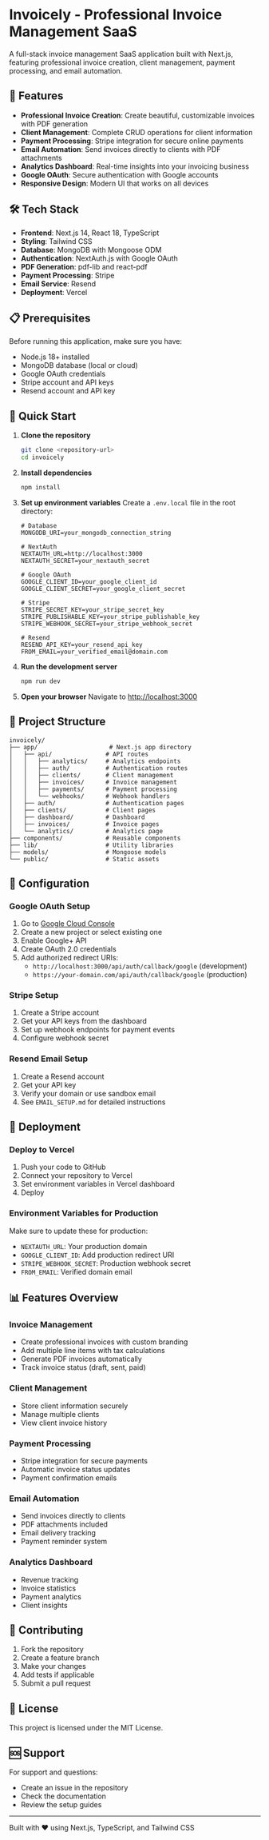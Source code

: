 # Invoicely - Professional Invoice Management SaaS

A full-stack invoice management SaaS application built with Next.js, featuring professional invoice creation, client management, payment processing, and email automation.

## 🚀 Features

- **Professional Invoice Creation**: Create beautiful, customizable invoices with PDF generation
- **Client Management**: Complete CRUD operations for client information
- **Payment Processing**: Stripe integration for secure online payments
- **Email Automation**: Send invoices directly to clients with PDF attachments
- **Analytics Dashboard**: Real-time insights into your invoicing business
- **Google OAuth**: Secure authentication with Google accounts
- **Responsive Design**: Modern UI that works on all devices

## 🛠️ Tech Stack

- **Frontend**: Next.js 14, React 18, TypeScript
- **Styling**: Tailwind CSS
- **Database**: MongoDB with Mongoose ODM
- **Authentication**: NextAuth.js with Google OAuth
- **PDF Generation**: pdf-lib and react-pdf
- **Payment Processing**: Stripe
- **Email Service**: Resend
- **Deployment**: Vercel

## 📋 Prerequisites

Before running this application, make sure you have:

- Node.js 18+ installed
- MongoDB database (local or cloud)
- Google OAuth credentials
- Stripe account and API keys
- Resend account and API key

## 🚀 Quick Start

1. **Clone the repository**
   ```bash
   git clone <repository-url>
   cd invoicely
   ```

2. **Install dependencies**
   ```bash
   npm install
   ```

3. **Set up environment variables**
   Create a `.env.local` file in the root directory:
   ```env
   # Database
   MONGODB_URI=your_mongodb_connection_string
   
   # NextAuth
   NEXTAUTH_URL=http://localhost:3000
   NEXTAUTH_SECRET=your_nextauth_secret
   
   # Google OAuth
   GOOGLE_CLIENT_ID=your_google_client_id
   GOOGLE_CLIENT_SECRET=your_google_client_secret
   
   # Stripe
   STRIPE_SECRET_KEY=your_stripe_secret_key
   STRIPE_PUBLISHABLE_KEY=your_stripe_publishable_key
   STRIPE_WEBHOOK_SECRET=your_stripe_webhook_secret
   
   # Resend
   RESEND_API_KEY=your_resend_api_key
   FROM_EMAIL=your_verified_email@domain.com
   ```

4. **Run the development server**
   ```bash
   npm run dev
   ```

5. **Open your browser**
   Navigate to [http://localhost:3000](http://localhost:3000)

## 📁 Project Structure

```
invoicely/
├── app/                    # Next.js app directory
│   ├── api/               # API routes
│   │   ├── analytics/     # Analytics endpoints
│   │   ├── auth/          # Authentication routes
│   │   ├── clients/       # Client management
│   │   ├── invoices/      # Invoice management
│   │   ├── payments/      # Payment processing
│   │   └── webhooks/      # Webhook handlers
│   ├── auth/              # Authentication pages
│   ├── clients/           # Client pages
│   ├── dashboard/         # Dashboard
│   ├── invoices/          # Invoice pages
│   └── analytics/         # Analytics page
├── components/            # Reusable components
├── lib/                   # Utility libraries
├── models/                # Mongoose models
└── public/                # Static assets
```

## 🔧 Configuration

### Google OAuth Setup

1. Go to [Google Cloud Console](https://console.cloud.google.com/)
2. Create a new project or select existing one
3. Enable Google+ API
4. Create OAuth 2.0 credentials
5. Add authorized redirect URIs:
   - `http://localhost:3000/api/auth/callback/google` (development)
   - `https://your-domain.com/api/auth/callback/google` (production)

### Stripe Setup

1. Create a Stripe account
2. Get your API keys from the dashboard
3. Set up webhook endpoints for payment events
4. Configure webhook secret

### Resend Email Setup

1. Create a Resend account
2. Get your API key
3. Verify your domain or use sandbox email
4. See `EMAIL_SETUP.md` for detailed instructions

## 🚀 Deployment

### Deploy to Vercel

1. Push your code to GitHub
2. Connect your repository to Vercel
3. Set environment variables in Vercel dashboard
4. Deploy

### Environment Variables for Production

Make sure to update these for production:

- `NEXTAUTH_URL`: Your production domain
- `GOOGLE_CLIENT_ID`: Add production redirect URI
- `STRIPE_WEBHOOK_SECRET`: Production webhook secret
- `FROM_EMAIL`: Verified domain email

## 📊 Features Overview

### Invoice Management
- Create professional invoices with custom branding
- Add multiple line items with tax calculations
- Generate PDF invoices automatically
- Track invoice status (draft, sent, paid)

### Client Management
- Store client information securely
- Manage multiple clients
- View client invoice history

### Payment Processing
- Stripe integration for secure payments
- Automatic invoice status updates
- Payment confirmation emails

### Email Automation
- Send invoices directly to clients
- PDF attachments included
- Email delivery tracking
- Payment reminder system

### Analytics Dashboard
- Revenue tracking
- Invoice statistics
- Payment analytics
- Client insights

## 🤝 Contributing

1. Fork the repository
2. Create a feature branch
3. Make your changes
4. Add tests if applicable
5. Submit a pull request

## 📄 License

This project is licensed under the MIT License.

## 🆘 Support

For support and questions:
- Create an issue in the repository
- Check the documentation
- Review the setup guides

---

Built with ❤️ using Next.js, TypeScript, and Tailwind CSS 